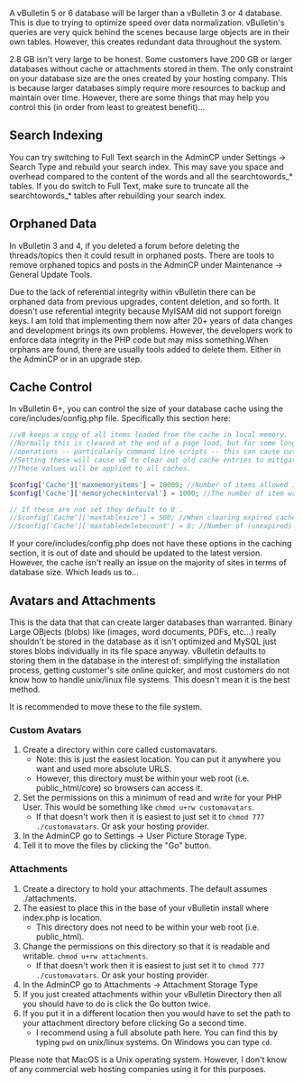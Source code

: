 
A vBulletin 5 or 6 database will be larger than a vBulletin 3 or 4 database. This is due to trying to optimize speed over data normalization. vBulletin's queries are very quick behind the scenes because large objects are in their own tables. However, this creates redundant data throughout the system.  
  
2.8 GB isn't very large to be honest. Some customers have 200 GB or larger databases without cache or attachments stored in them. The only constraint on your database size are the ones created by your hosting company. This is because larger databases simply require more resources to backup and maintain over time. However, there are some things that may help you control this (in order from least to greatest benefit)…  
## Search Indexing

You can try switching to Full Text search in the AdminCP under Settings → Search Type and rebuild your search index. This may save you space and overhead compared to the content of the words and all the searchtowords_* tables. If you do switch to Full Text, make sure to truncate all the searchtowords_* tables after rebuilding your search index.  
  
## Orphaned Data

In vBulletin 3 and 4, if you deleted a forum before deleting the threads/topics then it could result in orphaned posts. There are tools to remove orphaned topics and posts in the AdminCP under Maintenance → General Update Tools.  
  
Due to the lack of referential integrity within vBulletin there can be orphaned data from previous upgrades, content deletion, and so forth. It doesn't use referential integrity because MyISAM did not support foreign keys. I am told that implementing them now after 20+ years of data changes and development brings its own problems. However, the developers work to enforce data integrity in the PHP code but may miss something.When orphans are found, there are usually tools added to delete them. Either in the AdminCP or in an upgrade step.​  
  
## Cache Control

In vBulletin 6+, you can control the size of your database cache using the core/includes/config.php file. Specifically this section here:  
  

```php
//vB keeps a copy of all items loaded from the cache in local memory.
//Normally this is cleared at the end of a page load, but for some long running
//operations -- particularly command line scripts -- this can cause out of memory errors.
//Setting these will cause vB to clear out old cache entries to mitigate these problems.
//These values will be applied to all caches.

$config['Cache']['maxmemoryitems'] = 10000; //Number of items allowed in memory per cache. 0/null/unset is unlimited
$config['Cache']['memorycheckinterval'] = 1000; //The number of item writes between checks. Lower number means more frequent checks.

// If these are not set they default to 0 .
//$config['Cache']['maxtablesize'] = 500; //When clearing expired cache items if the cache table exceed this size (in Mb) additonal items will be removed. If 0 then cache is unlimited.
//$config['Cache']['maxtabledeletecount'] = 0; //Number of (unexpired) records to remove when the cache tables are too big. If 0 then empty the cache.​
```


If your core/includes/config.php does not have these options in the caching section, it is out of date and should be updated to the latest version. However, the cache isn't really an issue on the majority of sites in terms of database size. Which leads us to…  
  
## Avatars and Attachments
  
This is the data that that can create larger databases than warranted. Binary Large OBjects (blobs) like (images, word documents, PDFs, etc...) really shouldn't be stored in the database as it isn't optimized and MySQL just stores blobs individually in its file space anyway. vBulletin defaults to storing them in the database in the interest of: simplifying the installation process, getting customer's site online quicker, and most customers do not know how to handle unix/linux file systems. This doesn't mean it is the best method.  
  
It is recommended to move these to the file system.  
  
### Custom Avatars

1. Create a directory within core called customavatars.
    - Note: this is just the easiest location. You can put it anywhere you want and used more absolute URLS.
    - However, this directory must be within your web root (i.e. public_html/core) so browsers can access it.
2. Set the permissions on this a minimum of read and write for your PHP User. This would be something like `chmod u+rw customavatars`.
    - If that doesn't work then it is easiest to just set it to `chmod 777 ./customavatars`. Or ask your hosting provider.
3. In the AdminCP go to Settings → User Picture Storage Type.
4. Tell it to move the files by clicking the "Go" button.

### Attachments

1. Create a directory to hold your attachments. The default assumes ./attachments.
2. The easiest to place this in the base of your vBulletin install where index.php is location.
    - This directory does not need to be within your web root (i.e. public_html).
3. Change the permissions on this directory so that it is readable and writable. `chmod u+rw attachments`.
    - If that doesn't work then it is easiest to just set it to `chmod 777 ./customavatars`. Or ask your hosting provider.
4. In the AdminCP go to Attachments → Attachment Storage Type
5. If you just created attachments within your vBulletin Directory then all you should have to do is click the Go button twice.
6. If you put it in a different location then you would have to set the path to your attachment directory before clicking Go a second time.
    - I recommend using a full absolute path here. You can find this by typing `pwd` on unix/linux systems. On Windows you can type `cd`.

Please note that MacOS is a Unix operating system. However, I don't know of any commercial web hosting companies using it for this purposes.